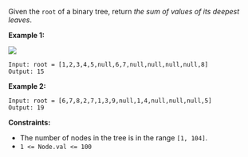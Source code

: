 Given the `root` of a binary tree, return _the sum of values of its deepest
leaves_.



**Example 1:**

![](https://assets.leetcode.com/uploads/2019/07/31/1483_ex1.png)

    
    
    Input: root = [1,2,3,4,5,null,6,7,null,null,null,null,8]
    Output: 15
    

**Example 2:**

    
    
    Input: root = [6,7,8,2,7,1,3,9,null,1,4,null,null,null,5]
    Output: 19
    



**Constraints:**

  * The number of nodes in the tree is in the range `[1, 104]`.
  * `1 <= Node.val <= 100`

